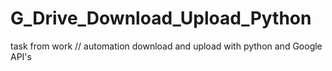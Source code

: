 # G_Drive_Download_Upload_Python
task from work // automation download and upload with python and Google API's
